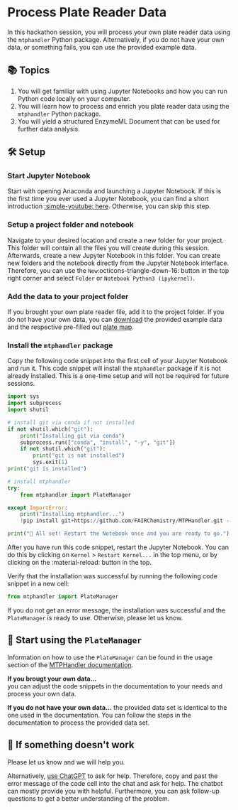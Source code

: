 # Process Plate Reader Data

In this hackathon session, you will process your own plate reader data using the `mtphandler` Python package. Alternatively, if you do not have your own data, or something fails, you can use the provided example data.

## 📚 Topics

1. You will get familiar with using Jupyter Notebooks and how you can run Python code locally on your computer.
2. You will learn how to process and enrich you plate reader data using the `mtphandler` Python package.
3. You will yield a structured EnzymeML Document that can be used for further data analysis.

## 🛠️ Setup

### Start Jupyter Notebook
Start with opening Anaconda and launching a Jupyter Notebook. If this is the first time you ever used a Jupyter Notebook, you can find a short introduction [:simple-youtube: here](https://youtu.be/IMrxB8Mq5KU?si=UdcbsNZYd2S-Geg6&t=64). Otherwise, you can skip this step.

### Setup a project folder and notebook
Navigate to your desired location and create a new folder for your project. This folder will contain all the files you will create during this session.
Afterwards, create a new Jupyter Notebook in this folder. You can create new folders and the notebook directly from the Jupyter Notebook interface. Therefore, you can use the `New`:octicons-triangle-down-16: button in the top right corner and select `Folder` or `Notebook Python3 (ipykernel)`.

### Add the data to your project folder
If you brought your own plate reader file, add it to the project folder. If you do not have your own data, you can <a href="https://github.com/FAIRChemistry/MTPHandler/raw/refs/heads/main/docs/examples/data/spectra_max_190.txt" download>download</a>
the provided example data and the respective pre-filled out [plate map](https://github.com/FAIRChemistry/MTPHandler/raw/refs/heads/main/docs/examples/data/plate_map_SAHH_kinetics.xlsx).

### Install the `mtphandler` package
Copy the following code snippet into the first cell of your Jupyter Notebook and run it. This code snippet will install the `mtphandler` package if it is not already installed. This is a one-time setup and will not be required for future sessions.

```python
import sys
import subprocess
import shutil

# install git via conda if not installed
if not shutil.which("git"):
    print("Installing git via conda")
    subprocess.run(["conda", "install", "-y", "git"])
    if not shutil.which("git"):
        print("git is not installed")
        sys.exit(1)
print("git is installed")

# install mtphandler
try:
    from mtphandler import PlateManager

except ImportError:
    print("Installing mtphandler...")
    !pip install git+https://github.com/FAIRChemistry/MTPHandler.git --quiet

print("🏁 All set! Restart the Notebook once and you are ready to go.")
```

After you have run this code snippet, restart the Jupyter Notebook. You can do this by clicking on `Kernel` > `Restart Kernel...` in the top menu, or by clicking on the :material-reload: button in the top.

Verify that the installation was successful by running the following code snippet in a new cell:

```python
from mtphandler import PlateManager
```

If you do not get an error message, the installation was successful and the `PlateManager` is ready to use. Otherwise, please let us know.

## 🚀 Start using the `PlateManager`
Information on how to use the `PlateManager` can be found in the usage section of the [MTPHandler documentation](https://fairchemistry.github.io/MTPHandler/usage/).

__If you brougt your own data...__  
you can adjust the code snippets in the documentation to your needs and process your own data.

__If you do not have your own data...__
the provided data set is identical to the one used in the documentation. You can follow the steps in the documentation to process the provided data set.

## 🐞 If something doesn't work  
Please let us know and we will help you.

Alternatively, [use ChatGPT](https://chatgpt.com/) to ask for help. Therefore, copy and past the error message of the code cell into the chat and ask for help. The chatbot can mostly provide you with helpful. Furthermore, you can ask follow-up questions to get a better understanding of the problem.